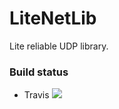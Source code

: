 # LiteNetLib 

Lite reliable UDP library.

### Build status
- Travis ![](https://travis-ci.org/RevenantX/LiteNetLib.svg)